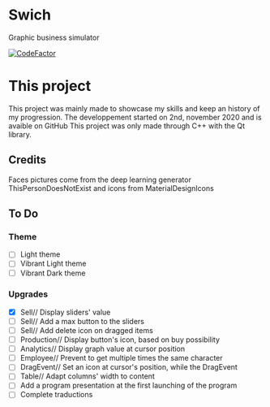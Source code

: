 # Swich
Graphic business simulator

[![CodeFactor](https://www.codefactor.io/repository/github/wizer21/swich/badge)](https://www.codefactor.io/repository/github/wizer21/swich)

#  **This project**
This project was mainly made to showcase my skills and keep an history of my progression.
The developpement started on 2nd, november 2020 and is avaible on GitHub
This project was only made through C++ with the Qt library.

## **Credits**
Faces pictures come from the deep learning generator ThisPersonDoesNotExist
and icons from MaterialDesignIcons

##  **To Do**
### Theme
- [ ] Light theme
- [ ] Vibrant Light theme
- [ ] Vibrant Dark theme

### Upgrades
- [X] Sell// Display sliders' value
- [ ] Sell// Add a max button to the sliders
- [ ] Sell// Add delete icon on dragged items
- [ ] Production// Display button's icon, based on buy possibility
- [ ] Analytics// Display graph value at cursor position
- [ ] Employee// Prevent to get multiple times the same character
- [ ] DragEvent// Set an icon at cursor's position, while the DragEvent
- [ ] Table// Adapt columns' width to content
- [ ] Add a program presentation at the first launching of the program
- [ ] Complete traductions